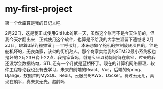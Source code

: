 # my-first-project
第一个仓库算是我的日记本吧

2月22日，这是我正式使用GitHub的第一天，虽然这个账号不是今天注册的，但我今天才翻出来，正式使用这个软件，也算是不给我的大学生涯留下遗憾吧
2月23日，跟着B站的视频做了一个呼吸灯，本来想做个舵机的控制旋转项目的，但是舵机坏的，无良商家，该似的街机敌人。那个商家卖给我的STM32最小系统板也是坏的
2月23日晚上22点，我是家畜吗，就这么坐以待毙地待在寝室，过去的我还没学会数据结构，STL,还有一个月就是蓝桥杯了。现在的计算机网络原理，软件工程导论我也没有去学习，未来的前端的React、Vue，后端的Spring、Django，数据库的MySQL、Redis，云服务的AWS、Docker。真过去无用，真现在躺平，真未来无光。超龄吗
